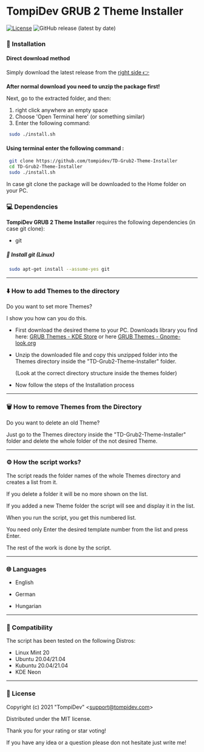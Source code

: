 # TompiDev GRUB 2 Theme Installer

[![License](https://img.shields.io/badge/Licence-MIT-green.svg)](LICENSE)
![GitHub release (latest by date)](https://img.shields.io/github/v/release/tompidev/TD-Grub2-Theme-Installer?label=Download)

### 🚀 Installation

#### Direct download method

Simply download the latest release from the [right side  👉](https://github.com/tompidev/TD-Grub2-Theme-Installer/releases/latest)

**After normal download you need to unzip the package first!**

Next, go to the extracted folder, and then:

1. right click anywhere an empty space
2. Choose 'Open Terminal here' (or something similar)
3. Enter the following command:

```bash
 sudo ./install.sh
```

#### Using terminal enter the following command :

```bash
 git clone https://github.com/tompidev/TD-Grub2-Theme-Installer
 cd TD-Grub2-Theme-Installer
 sudo ./install.sh
```

In case git clone the package will be downloaded to the Home folder on your PC.

### 💻 Dependencies

**TompiDev GRUB 2 Theme Installer** requires the following dependencies (in case git clone):

- git

##### 🐧 Install git (Linux)

```bash
 sudo apt-get install --assume-yes git
```
---

### ⬇️ How to add Themes to the directory

Do you want to set more Themes?

I show you how can you do this.

- First download the desired theme to your PC. 
  Downloads library you find here: [GRUB Themes - KDE Store](https://store.kde.org/browse?cat=109&ord=latest) or here [GRUB Themes - Gnome-look.org](https://www.gnome-look.org/browse?cat=109&ord=latest)

- Unzip the downloaded file and copy this unzipped folder into the Themes directory inside the "TD-Grub2-Theme-Installer" folder.

  (Look at the correct directory structure inside the themes folder)

- Now follow the steps of the Installation process

---

### 🗑️ How to remove Themes from the Directory

Do you want to delete an old Theme?

Just go to the Themes directory inside the "TD-Grub2-Theme-Installer" folder and delete the whole folder of the not desired Theme.

---

### ⚙️ How the script works?

The script reads the folder names of the whole Themes directory and creates a list from it.

If you delete a folder it will be no more shown on the list.

If you added a new Theme folder the script will see and display it in the list.

When you run the script, you get this numbered list.

You need only Enter the desired template number from the list and press Enter.

The rest of the work is done by the script.

---

### :globe_with_meridians:  Languages

* English

* German

* Hungarian

---

### 🔄 Compatibility

The script has been tested on the following Distros:

* Linux Mint 20
* Ubuntu 20.04/21.04
* Kubuntu 20.04/21.04
* KDE Neon

---

### 📜 License

Copyright (c) 2021 &quot;TompiDev&quot; &lt;support@tompidev.com&gt;

Distributed under the MIT license.

Thank you for your rating or star voting!

If you have any idea or a question please don not hesitate just write me!
